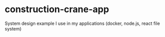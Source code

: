 # construction-crane-app

System design example I use in my applications (docker, node.js, react file system)
